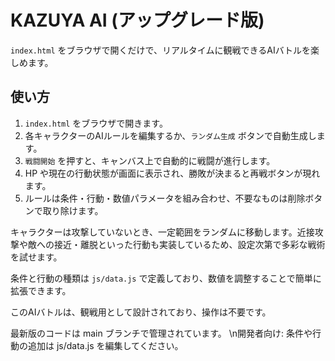 # KAZUYA AI (アップグレード版)

`index.html` をブラウザで開くだけで、リアルタイムに観戦できるAIバトルを楽しめます。

## 使い方
1. `index.html` をブラウザで開きます。
2. 各キャラクターのAIルールを編集するか、`ランダム生成` ボタンで自動生成します。
3. `戦闘開始` を押すと、キャンバス上で自動的に戦闘が進行します。
4. HP や現在の行動状態が画面に表示され、勝敗が決まると再戦ボタンが現れます。
5. ルールは条件・行動・数値パラメータを組み合わせ、不要なものは削除ボタンで取り除けます。

キャラクターは攻撃していないとき、一定範囲をランダムに移動します。近接攻撃や敵への接近・離脱といった行動も実装しているため、設定次第で多彩な戦術を試せます。

条件と行動の種類は `js/data.js` で定義しており、数値を調整することで簡単に拡張できます。

このAIバトルは、観戦用として設計されており、操作は不要です。

最新版のコードは main ブランチで管理されています。
\n開発者向け: 条件や行動の追加は js/data.js を編集してください。
